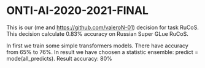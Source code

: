 # ONTI-AI-2020-2021-FINAL
This is our (me and https://github.com/valeroN-01) decision for task RuCoS. This decision calculate 0.83% accuracy on Russian Super GLue RuCoS. 

In first we train some simple transformers models. There have accuracy from 65% to 76%.
In result we have choosen a statistic ensemble: predict = mode(all_predicts).
Result accuracy: 80%
